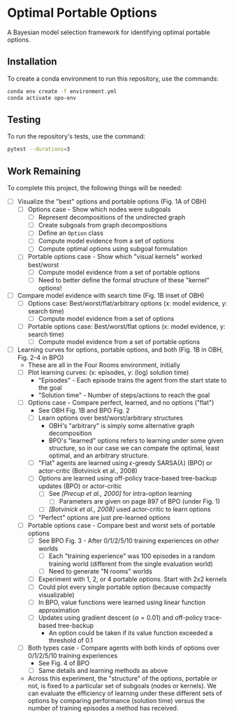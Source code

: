 # Optimal Portable Options

A Bayesian model selection framework for identifying optimal portable options.

## Installation

To create a conda environment to run this repository, use the commands:
```bash
conda env create -f environment.yml
conda activate opo-env
```

## Testing

To run the repository's tests, use the command:
```bash
pytest --durations=3
```

## Work Remaining

To complete this project, the following things will be needed:

- [ ] Visualize the "best" options and portable options (Fig. 1A of OBH)
    - [ ] Options case - Show which nodes were subgoals
        - [ ] Represent decompositions of the undirected graph
        - [ ] Create subgoals from graph decompositions
        - [ ] Define an `Option` class
        - [ ] Compute model evidence from a set of options
        - [ ] Compute optimal options using subgoal formulation
    - [ ] Portable options case - Show which "visual kernels" worked best/worst
        - [ ] Compute model evidence from a set of portable options
        - [ ] Need to better define the formal structure of these "kernel" options!

- [ ] Compare model evidence with search time (Fig. 1B inset of OBH)
    - [ ] Options case: Best/worst/flat/arbitrary options (x: model evidence, y: search time)
        - [ ] Compute model evidence from a set of options
    - [ ] Portable options case: Best/worst/flat options (x: model evidence, y: search time)
        - [ ] Compute model evidence from a set of portable options

- [ ] Learning curves for options, portable options, and both (Fig. 1B in OBH, Fig. 2-4 in BPO)
    - These are all in the Four Rooms environment, initially
    - [ ] Plot learning curves: (x: episodes, y: (log) solution time)
        - "Episodes" - Each episode trains the agent from the start state to the goal
        - "Solution time" - Number of steps/actions to reach the goal
    - [ ] Options case - Compare perfect, learned, and no options ("flat")
        - See OBH Fig. 1B and BPO Fig. 2
        - [ ] Learn options over best/worst/arbitrary structures
            - OBH's "arbitrary" is simply some alternative graph decomposition
            - BPO's "learned" options refers to learning under some given structure, so in our case we can compate the optimal, least optimal, and an arbitrary structure.
        - [ ] "Flat" agents are learned using $\epsilon$-greedy SARSA($\lambda$) (BPO) or actor-critic (Botvinick et al., 2008)
        - [ ] Options are learned using off-policy trace-based tree-backup updates (BPO) or actor-critic
            - [ ] See *[Precup et al., 2000]* for intra-option learning
                - [ ] Parameters are given on page 897 of BPO (under Fig. 1)
            - [ ] *[Botvinick et al., 2008]* used actor-critic to learn options
        - [ ] "Perfect" options are just pre-learned options
    - [ ] Portable options case - Compare best and worst sets of portable options
        - [ ] See BPO Fig. 3 - After 0/1/2/5/10 training experiences on *other* worlds
            - [ ] Each "training experience" was 100 episodes in a random training world (different from the single evaluation world)
            - [ ] Need to generate "N rooms" worlds
        - [ ] Experiment with 1, 2, or 4 portable options. Start with 2x2 kernels
        - [ ] Could plot every single portable option (because compactly visualizable)
        - [ ] In BPO, value functions were learned using linear function approximation
        - [ ] Updates using gradient descent ($\alpha = 0.01$) and off-policy trace-based tree-backup
            - An option could be taken if its value function exceeded a threshold of 0.1
    - [ ] Both types case - Compare agents with both kinds of options over 0/1/2/5/10 training experiences
        - See Fig. 4 of BPO
        - [ ] Same details and learning methods as above
    - Across this experiment, the "structure" of the options, portable or not, is fixed to a particular set of subgoals (nodes or kernels). We can evaluate the efficiency of learning under these different sets of options by comparing performance (solution time) versus the number of training episodes a method has received.
